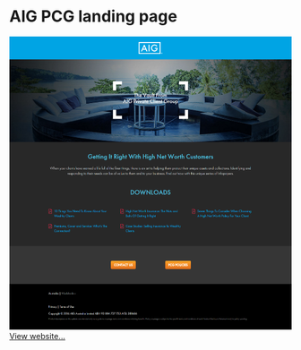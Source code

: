 # AIG PCG landing page
![AIG PCG](https://github.com/gbjack/AIG-PCG/blob/master/images/preview.png)  
[View website...](https://goo.gl/9mV7sw)

